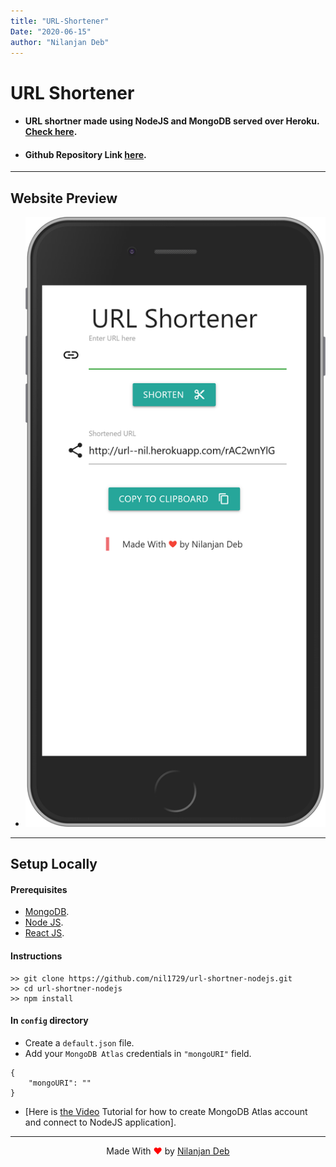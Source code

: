 ```yaml
---
title: "URL-Shortener"
Date: "2020-06-15"
author: "Nilanjan Deb"
---
```


# URL Shortener

- #### URL shortner made using NodeJS and MongoDB served over Heroku. [Check here](https://url--nil.herokuapp.com/).

- #### Github Repository Link [here](https://github.com/nil1729/url-shortner-nodejs).

---

## Website Preview

- <img src="../images/url.png">

---

## Setup Locally

#### Prerequisites

- [MongoDB](https://www.mongodb.com/cloud/atlas).
- [Node JS](https://nodejs.org/).
- [React JS](https://reactjs.org/).

#### Instructions

```
>> git clone https://github.com/nil1729/url-shortner-nodejs.git
>> cd url-shortner-nodejs
>> npm install
```

#### In `config` directory

- Create a `default.json` file.
- Add your `MongoDB Atlas` credentials in `"mongoURI"` field.

```
{
    "mongoURI": ""
}
```

- [Here is [the Video](https://www.youtube.com/watch?v=KKyag6t98g8) Tutorial for how to create MongoDB Atlas account and connect to NodeJS application].

---

<p style="text-align: center;">Made With<span style="color: red;"> &#10084; </span>by <a href="https://github.com/nil1729" target="_blank"> Nilanjan Deb </a> </p>

